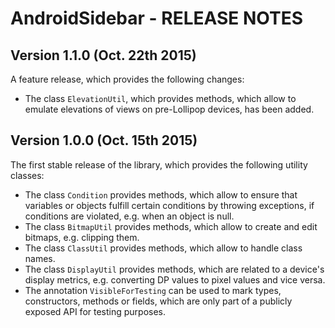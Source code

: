 # AndroidSidebar - RELEASE NOTES

## Version 1.1.0 (Oct. 22th 2015)

A feature release, which provides the following changes:

- The class `ElevationUtil`, which provides methods, which allow to emulate elevations of views on pre-Lollipop devices, has been added.

## Version 1.0.0 (Oct. 15th 2015)

The first stable release of the library, which provides the following utility classes:

- The class `Condition` provides methods, which allow to ensure that variables or objects fulfill certain conditions by throwing exceptions, if conditions are violated, e.g. when an object is null.
- The class `BitmapUtil` provides methods, which allow to create and edit bitmaps, e.g. clipping them.
- The class `ClassUtil` provides methods, which allow to handle class names.
- The class `DisplayUtil` provides methods, which are related to a device's display metrics, e.g. converting DP values to pixel values and vice versa.
- The annotation `VisibleForTesting` can be used to mark types, constructors, methods or fields, which are only part of a publicly exposed API for testing purposes.